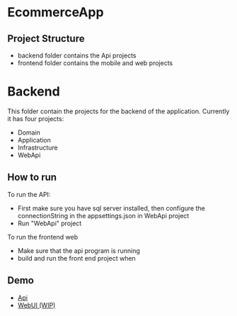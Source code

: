 # EcommerceApp

## Project Structure
* backend folder contains the Api projects
* frontend folder contains the mobile and web projects 

# Backend
This folder contain the projects for the backend of the application. 
Currently it has four projects:
* Domain
* Application
* Infrastructure
* WebApi

## How to run
To run the API:
- First make sure you have sql server installed, then configure the connectionString in the appsettings.json in WebApi project
- Run "WebApi" project

To run the frontend web
- Make sure that the api program is running
- build and run the front end project when 

## Demo
* [Api](https://ecommerceapiservice.azurewebsites.net/swagger/index.html)
* [WebUI (WIP)](https://ecommercewebui.azurewebsites.windows.net)
